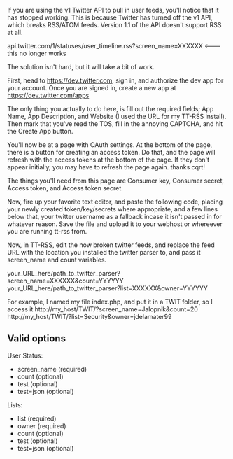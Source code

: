 If you are using the v1 Twitter API to pull in user feeds, you'll notice that it has stopped working. This is because Twitter has turned off the v1 API, which breaks RSS/ATOM feeds. Version 1.1 of the API doesn't support RSS at all.

api.twitter.com/1/statuses/user_timeline.rss?screen_name=XXXXXX <--- this no longer works

The solution isn't hard, but it will take a bit of work.

First, head to https://dev.twitter.com, sign in, and authorize the dev app for your account.
Once you are signed in, create a new app at https://dev.twitter.com/apps

The only thing you actually to do here, is fill out the required fields; App Name, App Description, and Website (I used the URL for my TT-RSS install). Then mark that you've read the TOS, fill in the annoying CAPTCHA, and hit the Create App button.

You'll now be at a page with OAuth settings. At the bottom of the page, there is a button for creating an access token. Do that, and the page will refresh with the access tokens at the bottom of the page. If they don't appear initially, you may have to refresh the page again. thanks cqrt!

The things you'll need from this page are Consumer key, Consumer secret, Access token, and Access token secret.

Now, fire up your favorite text editor, and paste the following code, placing your newly created token/key/secrets where appropriate, and a few lines below that, your twitter username as a fallback incase it isn't passed in for whatever reason. Save the file and upload it to your webhost or whereever you are running tt-rss from.

Now, in TT-RSS, edit the now broken twitter feeds, and replace the feed URL with the location you installed the twitter parser to, and pass it screen_name and count variables.

your_URL_here/path_to_twitter_parser?screen_name=XXXXXX&count=YYYYYY
your_URL_here/path_to_twitter_parser?list=XXXXXX&owner=YYYYYY

For example, I named my file index.php, and put it in a TWIT folder, so I access it
http://my_host/TWIT/?screen_name=Jalopnik&count=20
http://my_host/TWIT/?list=Security&owner=jdelamater99

Valid options
-------------
User Status:
- screen_name (required)
- count (optional)
- test (optional)
- test=json (optional)

Lists:
- list (required)
- owner (required)
- count (optional)
- test (optional)
- test=json (optional)
